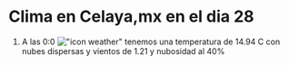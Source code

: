 # Clima en Celaya,mx en el dia 28

1. A las 0:0 !["icon weather"](http://openweathermap.org/img/w/03n.png) tenemos una temperatura de 14.94 C con nubes dispersas y  vientos de 1.21 y nubosidad al 40%
